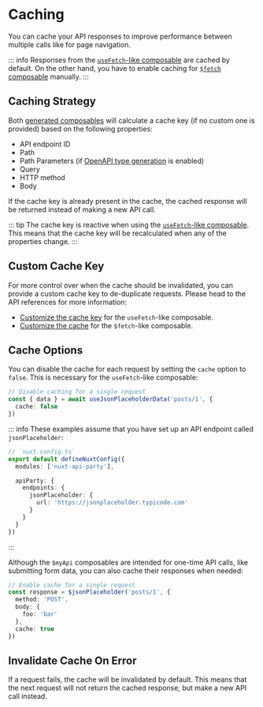 # Caching

You can cache your API responses to improve performance between multiple calls like for page navigation.

::: info
Responses from the [`useFetch`-like composable](/api/use-fetch-like) are cached by default. On the other hand, you have to enable caching for [`$fetch` composable](/api/dollarfetch-like) manually.
:::

## Caching Strategy

Both [generated composables](/api/#generated-composables) will calculate a cache key (if no custom one is provided) based on the following properties:

- API endpoint ID
- Path
- Path Parameters (if [OpenAPI type generation](/guide/openapi-types) is enabled)
- Query
- HTTP method
- Body

If the cache key is already present in the cache, the cached response will be returned instead of making a new API call.

::: tip
The cache key is reactive when using the [`useFetch`-like composable](/api/use-fetch-like). This means that the cache key will be recalculated when any of the properties change.
:::

## Custom Cache Key

For more control over when the cache should be invalidated, you can provide a custom cache key to de-duplicate requests. Please head to the API references for more information:

- [Customize the cache key](/api/use-fetch-like#caching) for the `useFetch`-like composable.
- [Customize the cache](/api/dollarfetch-like#caching) for the `$fetch`-like composable.

## Cache Options

You can disable the cache for each request by setting the `cache` option to `false`. This is necessary for the `useFetch`-like composable:

```ts
// Disable caching for a single request
const { data } = await useJsonPlaceholderData('posts/1', {
  cache: false
})
```

::: info
These examples assume that you have set up an API endpoint called `jsonPlaceholder`:

```ts
// `nuxt.config.ts`
export default defineNuxtConfig({
  modules: ['nuxt-api-party'],

  apiParty: {
    endpoints: {
      jsonPlaceholder: {
        url: 'https://jsonplaceholder.typicode.com'
      }
    }
  }
})
```

:::

Although the `$myApi` composables are intended for one-time API calls, like submitting form data, you can also cache their responses when needed:

```ts
// Enable cache for a single request
const response = $jsonPlaceholder('posts/1', {
  method: 'POST',
  body: {
    foo: 'bar'
  },
  cache: true
})
```

## Invalidate Cache On Error

If a request fails, the cache will be invalidated by default. This means that the next request will not return the cached response, but make a new API call instead.
